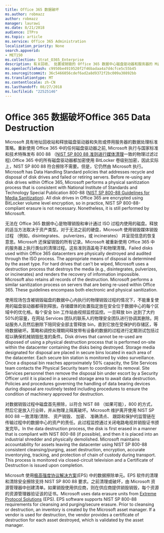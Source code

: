 ```yaml
---
title: Office 365 数据破坏
ms.author: robmazz
author: robmazz
manager: laurawi
ms.date: 8/21/2018
audience: ITPro
ms.topic: article
ms.service: Office 365 Administration
localization_priority: None
search.appverid:
- MET150
ms.collection: Strat_O365_Enterprise
description: 有关回收、 处置或销毁的 Office 365 数据中心磁盘驱动器和服务器的 Microsoft 的策略的概述。
ms.openlocfilehash: c9950be4919520f2f46badaa4a7d4cfce5c55b45
ms.sourcegitcommit: 36c5466056cdef6ad2a8d9372f2bc009a30892bb
ms.translationtype: MT
ms.contentlocale: zh-CN
ms.lasthandoff: 08/27/2018
ms.locfileid: "22525146"
---
```

# <a name="office-365-data-destruction"></a><span data-ttu-id="84474-103">Office 365 数据破坏</span><span class="sxs-lookup"><span data-stu-id="84474-103">Office 365 Data Destruction</span></span>
<span data-ttu-id="84474-p101">Microsoft 具有地址回收站和释放磁盘驱动器和失败或停用服务器的数据处理标准策略。重新使用 Office 365 中的任何磁盘驱动器之前, Microsoft 执行与国家标准和技术特殊发布 800 88 （[NIST SP 800 88 准则进行媒体清理](http://nvlpubs.nist.gov/nistpubs/SpecialPublications/NIST.SP.800-88r1.pdf)一致的物理过滤过程).Office 365 中的所有磁盘驱动器都加密使用 BitLocker 卷级别加密，因此实际上，NIST SP 800 88 符合擦除不需要。但是，它仍然由 Microsoft 执行。</span><span class="sxs-lookup"><span data-stu-id="84474-p101">Microsoft has Data Handling Standard policies that addresses recycle and disposal of disk drives and failed or retiring servers. Before re-using any disk drives within Office 365, Microsoft performs a physical sanitization process that is consistent with National Institute of Standards and Technology Special Publication 800-88 ([NIST SP 800-88 Guidelines for Media Sanitization](http://nvlpubs.nist.gov/nistpubs/SpecialPublications/NIST.SP.800-88r1.pdf)). All disk drives in Office 365 are encrypted using BitLocker volume level encryption, so in practice, NIST SP 800-88-compliant erasure is not necessary. Nonetheless, it is still performed by Microsoft.</span></span>

<span data-ttu-id="84474-p102">无法在 Office 365 数据中心是物理销毁和审计通过 ISO 过程内使用的磁盘。释放的适当方法取决于资产类型。对于无法之前的硬盘，Microsoft 使用销毁媒体销毁过程 （例如，disintegrates、 pulverizes，或 incinerates） 并呈现信息的恢复意思。Microsoft 还保留销毁的所有记录。Microsoft 被重新使用 Office 365 中的服务器上执行类似的清理过程。这些准则涵盖电子和物理清理。</span><span class="sxs-lookup"><span data-stu-id="84474-p102">Failed disks used within Office 365 datacenters are physically destroyed and audited through the ISO process. The appropriate means of disposal is determined by the asset type. For hard drives that can't be wiped, Microsoft uses a destruction process that destroys the media (e.g., disintegrates, pulverizes, or incinerates) and renders the recovery of information impossible. Microsoft also retains all records of the destruction. Microsoft performs a similar sanitization process on servers that are being re-used within Office 365. These guidelines encompass both electronic and physical sanitization.</span></span>

<span data-ttu-id="84474-p103">使用现场包含被销毁磁盘的数据中心内执行的物理销毁过程的情况下，不能重复使用的磁盘驱动器都得到释放。存储媒体的处置指定放在安全位于数据中心的每个区域中的优化格。每个安全 bin 工作站由视频监控监控。一旦释放 bin 达到了大约 50%的容量，在网站 Services 团队的联系人的物理安全团队进行协调其删除。网站服务人员然后删除下陪同安全部主管释放 bin，直到它放在受保护的存储区，等待数据破坏。策略和调控处理期间释放带有设备的数据的过程进行定期测试包括过程以确保机械销毁批准的条件。</span><span class="sxs-lookup"><span data-stu-id="84474-p103">Disk drives that cannot be re-used are disposed of using a physical destruction process that is performed on-site within the datacenter containing the disks being destroyed. Storage media designated for disposal are placed in secure bins located in each area of the datacenter. Each secure bin station is monitored by video surveillance. Once a disposal bin reaches approximately 50% capacity, the Site Services team contacts the Physical Security team to coordinate its removal. Site Services personnel then remove the disposal bin under escort by a Security Officer until it is placed in a secured storage area to await data destruction. Policies and procedures governing the handling of data bearing devices during disposal are routinely tested including procedures to ensure the condition of machinery approved for destruction.</span></span>

<span data-ttu-id="84474-p104">对数据销毁过程中磁盘首先擦除，以符合 NIST 88 （如果可能），800 的方式，然后它是放入行业碎，并从物理上隔离破坏。Microsoft 维护离开使用 NIST SP 800 88 一致清理/清除、 资产销毁、 加密、 准确清点、 跟踪和保护的监管链在传输过程中的数据中心的资产的责任。此过程监控通过关闭电路电视并销毁证书颁发完毕。</span><span class="sxs-lookup"><span data-stu-id="84474-p104">In the data destruction process, the disk is first erased in a manner that is compliant with NIST 800-88 (if possible), and then it is placed into an industrial shredder and physically demolished. Microsoft maintains accountability for assets leaving the datacenter using NIST SP 800-88 consistent cleansing/purging, asset destruction, encryption, accurate inventorying, tracking, and protection of chain of custody during transport. This process is monitored via closed-circuit television and a Certificate of Destruction is issued upon completion.</span></span>

<span data-ttu-id="84474-p105">Microsoft 使用[极高强度协议解决方案](http://www.enterprisedataerasure.com/)(EPS) 中的数据擦除单元。EPS 软件的清理和清除安全擦除支持 NIST SP 800 88 要求。之前清理或破坏，由 Microsoft 资源管理器中创建清单。如果销毁使用供应商，则在供应商提供销毁销毁，每个资源的资源管理器验证该的证书。</span><span class="sxs-lookup"><span data-stu-id="84474-p105">Microsoft uses data erasure units from [Extreme Protocol Solutions](http://www.enterprisedataerasure.com/) (EPS). EPS software supports NIST SP 800-88 requirements for cleansing and purging/secure erasure. Prior to cleansing or destruction, an inventory is created by the Microsoft asset manager. If a vendor is used for destruction, the vendor provides a certificate of destruction for each asset destroyed, which is validated by the asset manager.</span></span>
